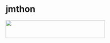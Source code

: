 # jmthon

<p align="left"><a href="https://heroku.com/deploy?template=https://github.com/hassnpop/mus1"> <img src="https://img.shields.io/badge/Deploy%20To%20Heroku-purple?style=for-the-badge&logo=heroku" width="320" height="58.45"/></a></p>
